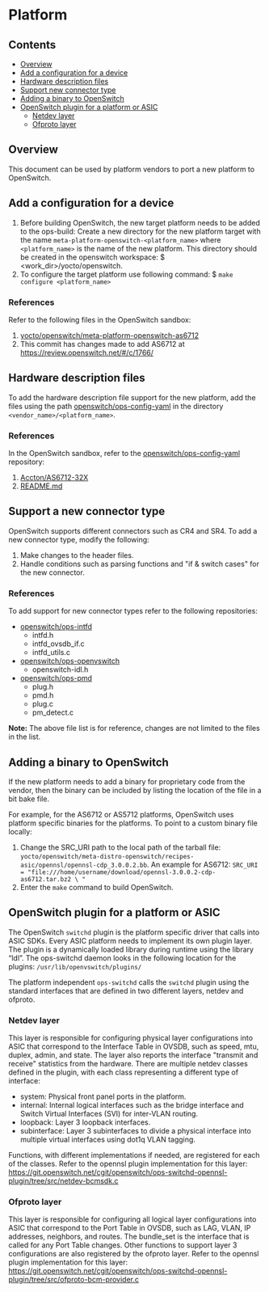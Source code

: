 # Platform

## Contents

- [Overview](#overview)
- [Add a configuration for a device](#add-a-configuration-for-a-device)
- [Hardware description files](#hardware-description-files)
- [Support new connector type](#support-new-connector-type)
- [Adding a binary to OpenSwitch](#adding-a-binary-to-openswitch)
- [OpenSwitch plugin for a platform or ASIC](#openswitch-plugin-for-a-platform-or-asic)
	- [Netdev layer](#netdev-layer)
	- [Ofproto layer](#ofproto-layer)

## Overview
This document can be used by platform vendors to port a new platform to OpenSwitch.

## Add a configuration for a device
1. Before building OpenSwitch, the new target platform needs to be added to the ops-build:
   Create a new directory for the new platform target with the name `meta-platform-openswitch-<platform_name>` where `<platform_name>` is the name of the new platform. This directory should be created in the openswitch workspace: $ <work_dir>/yocto/openswitch.
2. To configure the target platform use following command:
	$ `make configure <platform_name>`

### References
Refer to the following files in the OpenSwitch sandbox:
1)	[yocto/openswitch/meta-platform-openswitch-as6712](http://git.openswitch.net/cgit/openswitch/ops-build/tree/yocto/openswitch/meta-platform-openswitch-as6712?id=6eb61667d36816a9a94aeb04f67b1c8efd58 "meta-platform-openswitch-as6712")
2)	This commit has changes made to add AS6712 at https://review.openswitch.net/#/c/1766/

## Hardware description files
To add the hardware description file support for the new platform, add the files using the path [openswitch/ops-config-yaml](http://git.openswitch.net/cgit/openswitch/ops-config-yaml/) in the directory `<vendor_name>/<platform_name>`.

### References
In the OpenSwitch sandbox, refer to the [openswitch/ops-config-yaml](http://git.openswitch.net/cgit/openswitch/ops-config-yaml/) repository:
1) [Accton/AS6712-32X](http://git.openswitch.net/cgit/openswitch/ops-hw-config/tree/Accton/AS6712-32X)
2) [README.md](http://git.openswitch.net/cgit/openswitch/ops-hw-config/tree/README.md)

## Support a new connector type
OpenSwitch supports different connectors such as CR4 and SR4.
To add a new connector type, modify the following:
1. Make changes to the header files.
2. Handle conditions such as parsing functions and "if & switch cases" for the new connector.

### References
To add support for new connector types refer to the following repositories:
- [openswitch/ops-intfd](http://git.openswitch.net/cgit/openswitch/ops-intfd/)
	- intfd.h
	- intfd_ovsdb_if.c
	- intfd_utils.c
- [openswitch/ops-openvswitch](http://git.openswitch.net/cgit/openswitch/ops-openvswitch/)
	- openswitch-idl.h
- [openswitch/ops-pmd](http://git.openswitch.net/cgit/openswitch/ops-pmd/)
	- plug.h
	- pmd.h
	- plug.c
	- pm_detect.c

**Note:** The above file list is for reference, changes are not limited to the files in the list.

## Adding a binary to OpenSwitch
If the new platform needs to add a binary for proprietary code from the vendor, then the  binary can be included by listing the location of the file in a bit bake file.

For example, for the AS6712 or AS5712 platforms, OpenSwitch uses platform specific binaries for the platforms. To point to a custom binary file locally:
1) Change the SRC_URI path to the local path of the tarball file:
`yocto/openswitch/meta-distro-openswitch/recipes-asic/opennsl/opennsl-cdp_3.0.0.2.bb`.
An example for AS6712:
`SRC_URI = "file:///home/username/download/opennsl-3.0.0.2-cdp-as6712.tar.bz2 \ "`
2) Enter the `make` command to build OpenSwitch.

## OpenSwitch plugin for a platform or ASIC

The OpenSwitch `switchd` plugin is the platform specific driver that calls into ASIC SDKs. Every ASIC platform needs to implement its own plugin layer. The plugin is a dynamically loaded library during runtime using the library “ldl”. The ops-switchd daemon looks in the following location for the plugins:
`/usr/lib/openvswitch/plugins/`

The platform independent `ops-switchd` calls the `switchd` plugin using the standard interfaces that are defined in two different layers, netdev and ofproto.

### Netdev layer
This layer is responsible for configuring physical layer configurations into ASIC that correspond to the Interface Table in OVSDB, such as speed, mtu, duplex, admin, and state. The layer also reports the interface "transmit and receive" statistics from the hardware. There are multiple netdev classes defined in the plugin, with each class representing a different type of interface:

- system:  Physical front panel ports in the platform.
- internal: Internal logical interfaces such as the bridge interface and Switch Virtual Interfaces (SVI) for inter-VLAN routing.
- loopback: Layer 3 loopback interfaces.
- subinterface: Layer 3 subinterfaces to divide a physical interface into multiple virtual interfaces using dot1q VLAN tagging.

Functions, with different implementations if needed, are registered for each of the classes.
Refer to the opennsl plugin implementation for this layer:
https://git.openswitch.net/cgit/openswitch/ops-switchd-opennsl-plugin/tree/src/netdev-bcmsdk.c

### Ofproto layer
This layer is responsible for configuring all logical layer configurations into ASIC that correspond to the Port Table in OVSDB, such as LAG, VLAN, IP addresses, neighbors, and routes.
The bundle_set is the interface that is called for any Port Table changes. Other functions to support layer 3 configurations are also registered by the ofproto layer.
Refer to the opennsl plugin implementation for this layer:
https://git.openswitch.net/cgit/openswitch/ops-switchd-opennsl-plugin/tree/src/ofproto-bcm-provider.c

